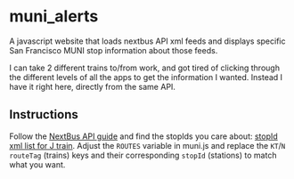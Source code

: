 # muni_alerts
A javascript website that loads nextbus API xml feeds and displays specific
San Francisco MUNI stop information about those feeds.

I can take 2 different trains to/from work, and got tired of clicking through
the different levels of all the apps to get the information I wanted.  Instead
I have it right here, directly from the same API.

## Instructions
Follow the [NextBus API guide](https://www.nextbus.com/xmlFeedDocs/NextBusXMLFeed.pdf)
and find the stopIds you care about: 
[stopId xml list for J train](http://webservices.nextbus.com/service/publicXMLFeed?command=routeConfig&a=sf-muni&r=J).  Adjust the `ROUTES` variable in muni.js
and replace the `KT`/`N` `routeTag` (trains) keys and their corresponding `stopId` (stations) to
match what you want.
